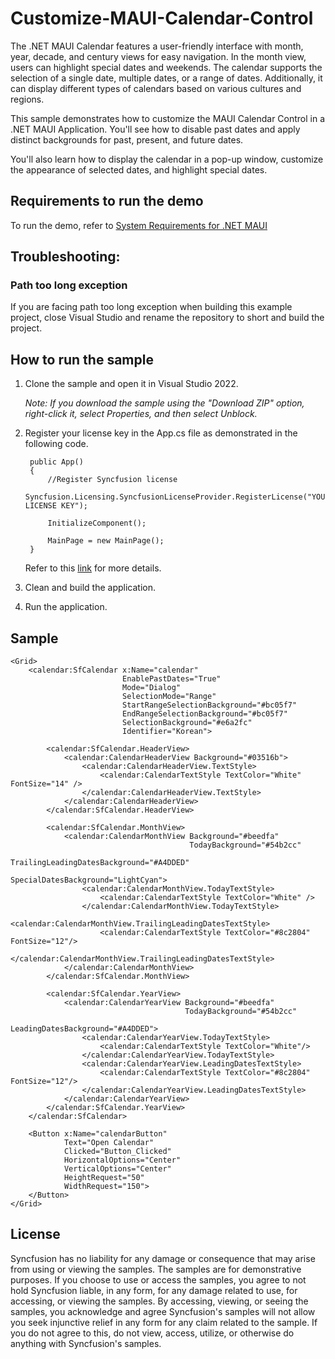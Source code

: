 # Customize-MAUI-Calendar-Control

The .NET MAUI Calendar features a user-friendly interface with month, year, decade, and century views for easy navigation. In the month view, users can highlight special dates and weekends. The calendar supports the selection of a single date, multiple dates, or a range of dates. Additionally, it can display different types of calendars based on various cultures and regions.

This sample demonstrates how to customize the MAUI Calendar Control in a .NET MAUI Application. You'll see how to disable past dates and apply distinct backgrounds for past, present, and future dates. 

You'll also learn how to display the calendar in a pop-up window, customize the appearance of selected dates, and highlight special dates.

## Requirements to run the demo

To run the demo, refer to [System Requirements for .NET MAUI](https://help.syncfusion.com/maui/system-requirements)

## Troubleshooting:
### Path too long exception

If you are facing path too long exception when building this example project, close Visual Studio and rename the repository to short and build the project.

## How to run the sample

1. Clone the sample and open it in Visual Studio 2022.
   
   *Note: If you download the sample using the "Download ZIP" option, right-click it, select Properties, and then select Unblock.*

2. Register your license key in the App.cs file as demonstrated in the following code.

		public App()
		{
			//Register Syncfusion license
			Syncfusion.Licensing.SyncfusionLicenseProvider.RegisterLicense("YOUR LICENSE KEY");
		
			InitializeComponent();
		
			MainPage = new MainPage();
		}
		
	Refer to this [link](https://help.syncfusion.com/maui/licensing/overview) for more details.
	
3. Clean and build the application.

4. Run the application.

## Sample

```xaml
<Grid>
    <calendar:SfCalendar x:Name="calendar"
                         EnablePastDates="True"
                         Mode="Dialog"
                         SelectionMode="Range"
                         StartRangeSelectionBackground="#bc05f7" 
                         EndRangeSelectionBackground="#bc05f7" 
                         SelectionBackground="#e6a2fc"
                         Identifier="Korean">
        
        <calendar:SfCalendar.HeaderView>
            <calendar:CalendarHeaderView Background="#03516b">
                <calendar:CalendarHeaderView.TextStyle>
                    <calendar:CalendarTextStyle TextColor="White" FontSize="14" />
                </calendar:CalendarHeaderView.TextStyle>
            </calendar:CalendarHeaderView>
        </calendar:SfCalendar.HeaderView>

        <calendar:SfCalendar.MonthView>
            <calendar:CalendarMonthView Background="#beedfa" 
                                        TodayBackground="#54b2cc" 
                                        TrailingLeadingDatesBackground="#A4DDED"
                                        SpecialDatesBackground="LightCyan">
                <calendar:CalendarMonthView.TodayTextStyle>
                    <calendar:CalendarTextStyle TextColor="White" />
                </calendar:CalendarMonthView.TodayTextStyle>
                <calendar:CalendarMonthView.TrailingLeadingDatesTextStyle>
                    <calendar:CalendarTextStyle TextColor="#8c2804" FontSize="12"/>
                </calendar:CalendarMonthView.TrailingLeadingDatesTextStyle>
            </calendar:CalendarMonthView>
        </calendar:SfCalendar.MonthView>

        <calendar:SfCalendar.YearView>
            <calendar:CalendarYearView Background="#beedfa"  
                                       TodayBackground="#54b2cc"
                                       LeadingDatesBackground="#A4DDED">
                <calendar:CalendarYearView.TodayTextStyle>
                    <calendar:CalendarTextStyle TextColor="White"/>
                </calendar:CalendarYearView.TodayTextStyle>
                <calendar:CalendarYearView.LeadingDatesTextStyle>
                    <calendar:CalendarTextStyle TextColor="#8c2804" FontSize="12"/>
                </calendar:CalendarYearView.LeadingDatesTextStyle>
            </calendar:CalendarYearView>
        </calendar:SfCalendar.YearView>
    </calendar:SfCalendar>

    <Button x:Name="calendarButton"
            Text="Open Calendar"
            Clicked="Button_Clicked"
            HorizontalOptions="Center"
            VerticalOptions="Center"
            HeightRequest="50" 
            WidthRequest="150">
    </Button>
</Grid>
```

## License

Syncfusion has no liability for any damage or consequence that may arise from using or viewing the samples. The samples are for demonstrative purposes. If you choose to use or access the samples, you agree to not hold Syncfusion liable, in any form, for any damage related to use, for accessing, or viewing the samples. By accessing, viewing, or seeing the samples, you acknowledge and agree Syncfusion's samples will not allow you seek injunctive relief in any form for any claim related to the sample. If you do not agree to this, do not view, access, utilize, or otherwise do anything with Syncfusion's samples.